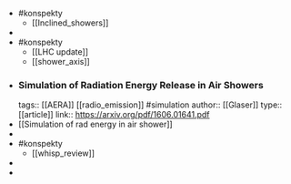 - #konspekty
	- [[Inclined_showers]]
-
- #konspekty
	- [[LHC update]]
	- [[shower_axis]]
- ### Simulation of Radiation Energy Release in Air Showers
  tags:: [[AERA]] [[radio_emission]] #simulation 
  author:: [[Glaser]]
  type:: [[article]]
  link:: https://arxiv.org/pdf/1606.01641.pdf
- [[Simulation of rad energy in air shower]]
-
- #konspekty
	- [[whisp_review]]
-
-